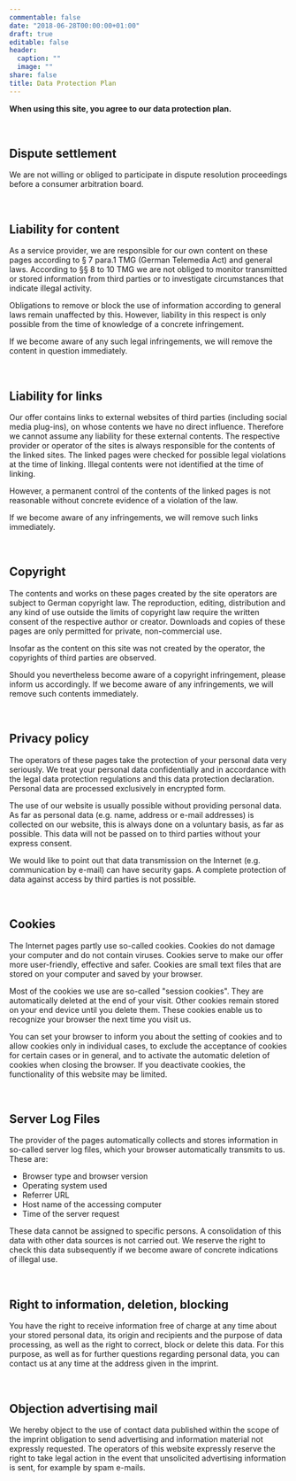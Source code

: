 ```yaml
---
commentable: false
date: "2018-06-28T00:00:00+01:00"
draft: true
editable: false
header:
  caption: ""
  image: ""
share: false
title: Data Protection Plan
---
```



**When using this site, you agree to our data protection plan.**

&nbsp;

## Dispute settlement
We are not willing or obliged to participate in dispute resolution proceedings before a consumer arbitration board.

&nbsp;

## Liability for content
As a service provider, we are responsible for our own content on these pages according to § 7 para.1 TMG (German Telemedia Act) and general laws. According to §§ 8 to 10 TMG we are not obliged to monitor transmitted or stored information from third parties or to investigate circumstances that indicate illegal activity.

Obligations to remove or block the use of information according to general laws remain unaffected by this. However, liability in this respect is only possible from the time of knowledge of a concrete infringement.

If we become aware of any such legal infringements, we will remove the content in question immediately.

&nbsp;

## Liability for links
Our offer contains links to external websites of third parties (including social media plug-ins), on whose contents we have no direct influence. Therefore we cannot assume any liability for these external contents. The respective provider or operator of the sites is always responsible for the contents of the linked sites. The linked pages were checked for possible legal violations at the time of linking. Illegal contents were not identified at the time of linking.

However, a permanent control of the contents of the linked pages is not reasonable without concrete evidence of a violation of the law.

If we become aware of any infringements, we will remove such links immediately.

&nbsp;

## Copyright
The contents and works on these pages created by the site operators are subject to German copyright law. The reproduction, editing, distribution and any kind of use outside the limits of copyright law require the written consent of the respective author or creator. Downloads and copies of these pages are only permitted for private, non-commercial use.

Insofar as the content on this site was not created by the operator, the copyrights of third parties are observed.

Should you nevertheless become aware of a copyright infringement, please inform us accordingly. If we become aware of any infringements, we will remove such contents immediately.


&nbsp;

## Privacy policy
The operators of these pages take the protection of your personal data very seriously. We treat your personal data confidentially and in accordance with the legal data protection regulations and this data protection declaration. Personal data are processed exclusively in encrypted form.

The use of our website is usually possible without providing personal data. As far as personal data (e.g. name, address or e-mail addresses) is collected on our website, this is always done on a voluntary basis, as far as possible. This data will not be passed on to third parties without your express consent.

We would like to point out that data transmission on the Internet (e.g. communication by e-mail) can have security gaps. A complete protection of data against access by third parties is not possible.


&nbsp;

## Cookies
The Internet pages partly use so-called cookies. Cookies do not damage your computer and do not contain viruses. Cookies serve to make our offer more user-friendly, effective and safer. Cookies are small text files that are stored on your computer and saved by your browser.

Most of the cookies we use are so-called "session cookies". They are automatically deleted at the end of your visit. Other cookies remain stored on your end device until you delete them. These cookies enable us to recognize your browser the next time you visit us.

You can set your browser to inform you about the setting of cookies and to allow cookies only in individual cases, to exclude the acceptance of cookies for certain cases or in general, and to activate the automatic deletion of cookies when closing the browser. If you deactivate cookies, the functionality of this website may be limited.

&nbsp;

## Server Log Files
The provider of the pages automatically collects and stores information in so-called server log files, which your browser automatically transmits to us. These are:

- Browser type and browser version
- Operating system used
- Referrer URL
- Host name of the accessing computer
- Time of the server request

These data cannot be assigned to specific persons. A consolidation of this data with other data sources is not carried out. We reserve the right to check this data subsequently if we become aware of concrete indications of illegal use.


&nbsp;

## Right to information, deletion, blocking
You have the right to receive information free of charge at any time about your stored personal data, its origin and recipients and the purpose of data processing, as well as the right to correct, block or delete this data. For this purpose, as well as for further questions regarding personal data, you can contact us at any time at the address given in the imprint.

&nbsp;

## Objection advertising mail
We hereby object to the use of contact data published within the scope of the imprint obligation to send advertising and information material not expressly requested. The operators of this website expressly reserve the right to take legal action in the event that unsolicited advertising information is sent, for example by spam e-mails.
